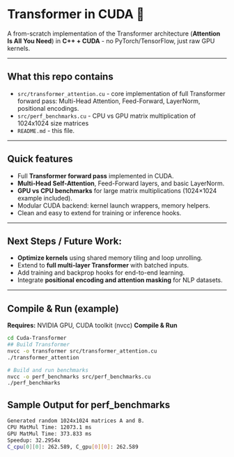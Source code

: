 # Transformer in CUDA 🚀

A from-scratch implementation of the Transformer architecture (**Attention Is All You Need**) in **C++ + CUDA** - no PyTorch/TensorFlow, just raw GPU kernels.

---

## What this repo contains
- `src/transformer_attention.cu` - core implementation of full Transformer forward pass: Multi-Head Attention, Feed-Forward, LayerNorm, positional encodings.
- `src/perf_benchmarks.cu` - CPU vs GPU matrix multiplication of 1024x1024 size matrices
- `README.md` - this file.

---

## Quick features
- Full **Transformer forward pass** implemented in CUDA.
- **Multi-Head Self-Attention**, Feed-Forward layers, and basic LayerNorm.
- **GPU vs CPU benchmarks** for large matrix multiplications (1024×1024 example included).
- Modular CUDA backend: kernel launch wrappers, memory helpers.
- Clean and easy to extend for training or inference hooks.

--- 

## Next Steps / Future Work:
- **Optimize kernels** using shared memory tiling and loop unrolling.
- Extend to **full multi-layer Transformer** with batched inputs.
- Add training and backprop hooks for end-to-end learning.
- Integrate **positional encoding and attention masking** for NLP datasets.

---

## Compile & Run (example)
**Requires:** NVIDIA GPU, CUDA toolkit (nvcc)
**Compile & Run**
```bash
cd Cuda-Transformer
## Build Transformer 
nvcc -o transformer src/transformer_attention.cu
./transformer_attention

# Build and run benchmarks
nvcc -o perf_benchmarks src/perf_benchmarks.cu
./perf_benchmarks

```
## Sample Output for perf_benchmarks
```bash
Generated random 1024x1024 matrices A and B.
CPU MatMul Time: 12073.1 ms
GPU MatMul Time: 373.833 ms
Speedup: 32.2954x
C_cpu[0][0]: 262.589, C_gpu[0][0]: 262.589